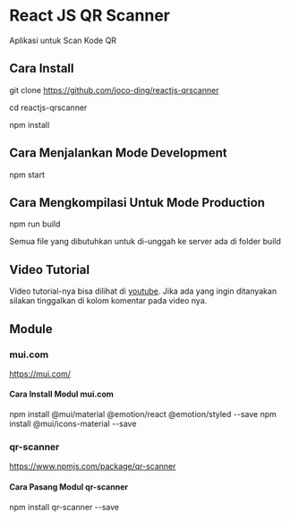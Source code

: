 # React JS QR Scanner 

Aplikasi untuk Scan Kode QR

## Cara Install

git clone https://github.com/joco-ding/reactjs-qrscanner

cd reactjs-qrscanner

npm install

## Cara Menjalankan Mode Development

npm start

## Cara Mengkompilasi Untuk Mode Production

npm run build

Semua file yang dibutuhkan untuk di-unggah ke server ada di folder build

## Video Tutorial

Video tutorial-nya bisa dilihat di [youtube](https://youtu.be/CEJmSeHXc6I). Jika ada yang ingin ditanyakan silakan tinggalkan di 
kolom komentar pada video nya.

## Module

### mui.com
https://mui.com/

#### Cara Install Modul mui.com
npm install @mui/material @emotion/react @emotion/styled --save
npm install @mui/icons-material --save

### qr-scanner
https://www.npmjs.com/package/qr-scanner

#### Cara Pasang Modul qr-scanner
npm install qr-scanner --save

